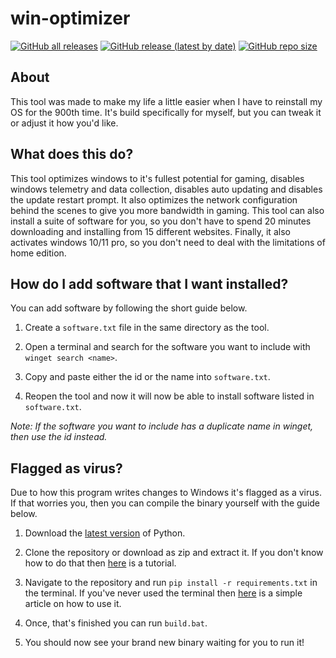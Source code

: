 # win-optimizer
[![GitHub all releases](https://img.shields.io:/github/downloads/Anequit/win-optimizer/total)](https://github.com/Anequit/win-optimizer/releases)
[![GitHub release (latest by date)](https://img.shields.io:/github/v/release/Anequit/win-optimizer)](https://github.com/Anequit/win-optimizer/releases)
[![GitHub repo size](https://img.shields.io:/github/repo-size/Anequit/win-optimizer)](https://github.com/Anequit/win-optimizer/releases)


## About
This tool was made to make my life a little easier when I have to reinstall my OS for the 900th time. It's build specifically for myself, but you can tweak it or adjust it how you'd like. 


## What does this do?
This tool optimizes windows to it's fullest potential for gaming, disables windows telemetry and data collection, disables auto updating and disables the update restart prompt. It also optimizes the network configuration behind the scenes to give you more bandwidth in gaming. This tool can also install a suite of software for you, so you don't have to spend 20 minutes downloading and installing from 15 different websites. Finally, it also activates windows 10/11 pro, so you don't need to deal with the limitations of home edition.


## How do I add software that I want installed?
You can add software by following the short guide below.

1. Create a `software.txt` file in the same directory as the tool.

2. Open a terminal and search for the software you want to include with `winget search <name>`.

3. Copy and paste either the id or the name into `software.txt`.

4. Reopen the tool and now it will now be able to install software listed in `software.txt`.

*Note: If the software you want to include has a duplicate name in winget, then use the id instead.*


## Flagged as virus?
Due to how this program writes changes to Windows it's flagged as a virus. If that worries you, then you can compile the binary yourself with the guide below.

1. Download the [latest version](https://www.python.org/downloads/) of Python.

2. Clone the repository or download as zip and extract it. If you don't know how to do that then [here](https://www.youtube.com/watch?v=X5e3xQBeqf8) is a tutorial.

3. Navigate to the repository and run `pip install -r requirements.txt` in the terminal. If you've never used the terminal then [here](https://wiki.communitydata.science/Windows_terminal_navigation) is a simple article on how to use it.

4. Once, that's finished you can run `build.bat`.

5. You should now see your brand new binary waiting for you to run it!
